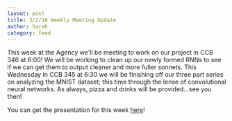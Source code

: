 ```yaml
---
layout: post
title: 3/2/16 Weekly Meeting Update
author: Sarah
category: feed
---
```


This week at the Agency we'll be meeting to work on our project in CCB 346 at 6:00! We will be working to clean up our newly formed RNNs to see if we can get them to output cleaner and more fuller sonnets. This Wednesday in CCB 345 at 6:30 we will be finishing off our three part series on analyzing the MNIST dataset; this time through the lense of convolutional neural networks. As always, pizza and drinks will be provided...see you then! 

You can get the presentation for this week [here](https://docs.google.com/presentation/d/1XogVsOZ6DhTFFoMouE2m4uGzo028zyb7zFbQnR5uwUw/edit?usp=sharing)!
